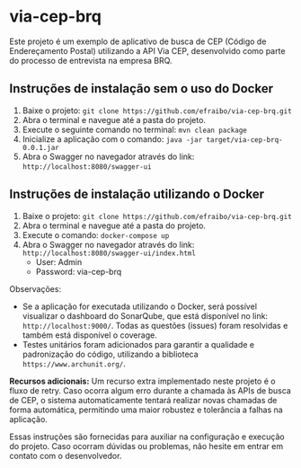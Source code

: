 # via-cep-brq

Este projeto é um exemplo de aplicativo de busca de CEP (Código de Endereçamento Postal) utilizando a API Via CEP, desenvolvido como parte do processo de entrevista na empresa BRQ.

## Instruções de instalação sem o uso do Docker

1. Baixe o projeto: `git clone https://github.com/efraibo/via-cep-brq.git`
2. Abra o terminal e navegue até a pasta do projeto.
3. Execute o seguinte comando no terminal: `mvn clean package`
4. Inicialize a aplicação com o comando: `java -jar target/via-cep-brq-0.0.1.jar`
5. Abra o Swagger no navegador através do link: `http://localhost:8080/swagger-ui`

## Instruções de instalação utilizando o Docker

1. Baixe o projeto: `git clone https://github.com/efraibo/via-cep-brq.git`
2. Abra o terminal e navegue até a pasta do projeto.
3. Execute o comando: `docker-compose up`
4. Abra o Swagger no navegador através do link: `http://localhost:8080/swagger-ui/index.html`
   - User: Admin
   - Password: via-cep-brq

Observações:
- Se a aplicação for executada utilizando o Docker, será possível visualizar o dashboard do SonarQube, que está disponível no link: `http://localhost:9000/`. Todas as questões (issues) foram resolvidas e também está disponível o coverage.
- Testes unitários foram adicionados para garantir a qualidade e padronização do código, utilizando a biblioteca `https://www.archunit.org/`.

**Recursos adicionais:**
Um recurso extra implementado neste projeto é o fluxo de retry. Caso ocorra algum erro durante a chamada às APIs de busca de CEP, o sistema automaticamente tentará realizar novas chamadas de forma automática, permitindo uma maior robustez e tolerância a falhas na aplicação.

Essas instruções são fornecidas para auxiliar na configuração e execução do projeto. Caso ocorram dúvidas ou problemas, não hesite em entrar em contato com o desenvolvedor.